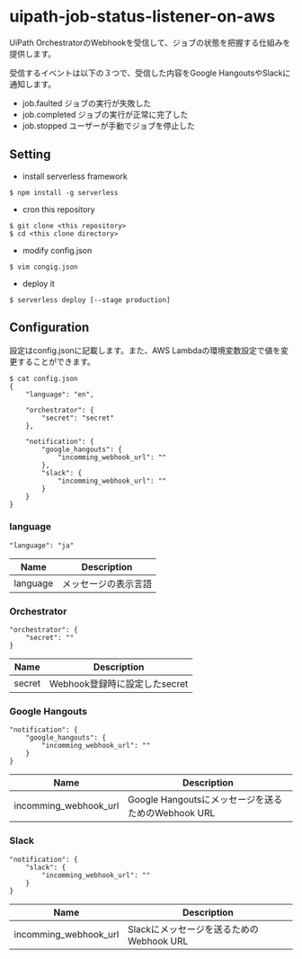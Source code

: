 # uipath-job-status-listener-on-aws

UiPath OrchestratorのWebhookを受信して、ジョブの状態を把握する仕組みを提供します。

受信するイベントは以下の３つで、受信した内容をGoogle HangoutsやSlackに通知します。
* job.faulted ジョブの実行が失敗した
* job.completed ジョブの実行が正常に完了した
* job.stopped ユーザーが手動でジョブを停止した

## Setting

* install serverless framework
```console
$ npm install -g serverless
```

* cron this repository
```console
$ git clone <this repository>
$ cd <this clone directory>
```

* modify config.json
```console
$ vim congig.json
```

* deploy it
```console
$ serverless deploy [--stage production]
```

## Configuration

設定はconfig.jsonに記載します。また、AWS Lambdaの環境変数設定で値を変更することができます。
```
$ cat config.json
{
    "language": "en",

    "orchestrator": {
        "secret": "secret"
    },
    
    "notification": {
        "google_hangouts": {
            "incomming_webhook_url": ""
        },
        "slack": {
            "incomming_webhook_url": ""
        }
    }
}
```


### language

```
"language": "ja"
```

| Name     | Description          |
| -------- | -------------------- |
| language | メッセージの表示言語 |

### Orchestrator

```
"orchestrator": {
    "secret": ""
}
```

| Name         | Description                   |
| ------------ | ----------------------------- |
| secret       | Webhook登録時に設定したsecret |

### Google Hangouts

```
"notification": {
    "google_hangouts": {
        "incomming_webhook_url": ""
    }
}
```

| Name                  | Description                                        |
| --------------------- | -------------------------------------------------- |
| incomming_webhook_url | Google Hangoutsにメッセージを送るためのWebhook URL |

### Slack

```
"notification": {
    "slack": {
        "incomming_webhook_url": ""
    }
}
```

| Name                  | Description                              |
| --------------------- | ---------------------------------------- |
| incomming_webhook_url | Slackにメッセージを送るためのWebhook URL |

